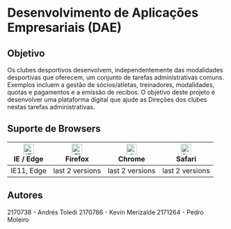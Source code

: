 # Desenvolvimento de Aplicações Empresariais (DAE)

## Objetivo

Os clubes desportivos desenvolvem, independentemente das modalidades
desportivas que oferecem, um conjunto de tarefas administrativas comuns.
Exemplos incluem a gestão de sócios/atletas, treinadores, modalidades, 
quotas e pagamentos e a emissão de recibos. O objetivo deste projeto é 
desenvolver uma plataforma digital que ajude as Direções dos clubes nestas
tarefas administrativas.

## Suporte de Browsers

| [<img src="https://raw.githubusercontent.com/alrra/browser-logos/master/src/edge/edge_48x48.png" alt="IE / Edge" width="24px" height="24px" />](http://godban.github.io/browsers-support-badges/)<br>IE / Edge | [<img src="https://raw.githubusercontent.com/alrra/browser-logos/master/src/firefox/firefox_48x48.png" alt="Firefox" width="24px" height="24px" />](http://godban.github.io/browsers-support-badges/)<br>Firefox | [<img src="https://raw.githubusercontent.com/alrra/browser-logos/master/src/chrome/chrome_48x48.png" alt="Chrome" width="24px" height="24px" />](http://godban.github.io/browsers-support-badges/)<br>Chrome | [<img src="https://raw.githubusercontent.com/alrra/browser-logos/master/src/safari/safari_48x48.png" alt="Safari" width="24px" height="24px" />](http://godban.github.io/browsers-support-badges/)<br>Safari |
| --------- | --------- | --------- | --------- |
| IE11, Edge| last 2 versions| last 2 versions| last 2 versions

## Autores

2170738 - Andrés Toledi
2170786 - Kevin Merizalde
2171264 - Pedro Moleiro
